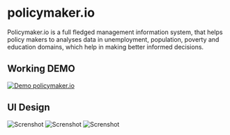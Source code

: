 # policymaker.io
Policymaker.io is a full fledged management information system, that helps policy makers to analyses data in unemployment, population, poverty and education domains, which help in making better informed decisions.

## Working DEMO
[![Demo policymaker.io](https://github.com/devyash/policymaker.io/blob/master/GIF/anim.gif)](https://github.com/devyash)

## UI Design
![Screnshot](https://github.com/devyash/policymaker.io/blob/master/UI%20-%20Design/dashboard.png)
![Screnshot](https://github.com/devyash/policymaker.io/blob/master/UI%20-%20Design/dashboard%202.png)
![Screnshot](https://github.com/devyash/policymaker.io/blob/master/UI%20-%20Design/maps.png)
